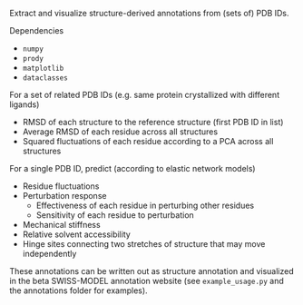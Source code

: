 Extract and visualize structure-derived annotations from (sets of) PDB IDs.

Dependencies
* `numpy`
* `prody`
* `matplotlib`
* `dataclasses`


For a set of related PDB IDs (e.g. same protein crystallized with different ligands)
* RMSD of each structure to the reference structure (first PDB ID in list)
* Average RMSD of each residue across all structures
* Squared fluctuations of each residue according to a PCA across all structures

For a single PDB ID, predict (according to elastic network models)
* Residue fluctuations
* Perturbation response
  * Effectiveness of each residue in perturbing other residues
  * Sensitivity of each residue to perturbation
* Mechanical stiffness
* Relative solvent accessibility
* Hinge sites connecting two stretches of structure that may move independently

These annotations can be written out as structure annotation and visualized in the beta SWISS-MODEL annotation website (see `example_usage.py` and the annotations folder for examples).
